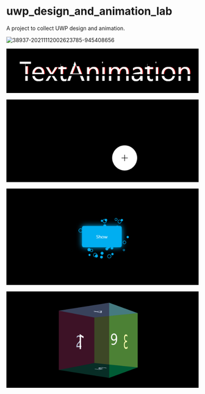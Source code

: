 # uwp_design_and_animation_lab
A project to collect UWP design and animation.

![38937-20211112002623785-945408656](https://user-images.githubusercontent.com/6076257/155327213-7138326a-7cea-43d8-8b16-fe703372afb9.gif)

![](https://raw.githubusercontent.com/DinoChan/uwp_design_and_animation_lab/master/DesignAndAnimationLab/Thumbnails/Glitch%20Art.gif)

![](https://raw.githubusercontent.com/DinoChan/uwp_design_and_animation_lab/master/DesignAndAnimationLab/Thumbnails/GooeyButton.gif)

![](https://raw.githubusercontent.com/DinoChan/uwp_design_and_animation_lab/master/DesignAndAnimationLab/Thumbnails/BubbleButton.png)

![](https://raw.githubusercontent.com/DinoChan/uwp_design_and_animation_lab/master/DesignAndAnimationLab/Thumbnails/TransparentCube.png)
